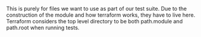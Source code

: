 This is purely for files we want to use as part of our test suite. Due to the construction of the module and how terraform works, they have to live here. Terraform considers the top level directory to be both path.module and path.root when running tests.
